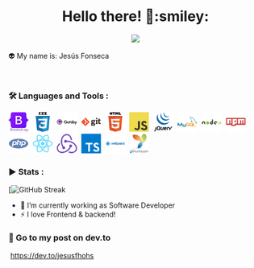 <h1 align="center"> Hello there! 👋:smiley:</h1>

<div id="header" align="center">
  <img src="https://media1.giphy.com/media/gjrYDwbjnK8x36xZIO/giphy.gif" width="100"/>
</div>
 
:alien: My name is: Jesús Fonseca

<img src="https://komarev.com/ghpvc/?username=jesusfhohs&style=flat-square&color=blue" alt=""/>

### :hammer_and_wrench: Languages and Tools :

<img src="https://github.com/devicons/devicon/blob/master/icons/bootstrap/bootstrap-original-wordmark.svg" title="bootstrap" alt="bootstrap" width="40" height="40"/>&nbsp;
<img src="https://github.com/devicons/devicon/blob/master/icons/css3/css3-original-wordmark.svg" title="css3" alt="css3" width="40" height="40"/>&nbsp;
<img src="https://github.com/devicons/devicon/blob/master/icons/gatsby/gatsby-original-wordmark.svg" title="gatsby" alt="gatsby" width="40" height="40"/>&nbsp;
<img src="https://github.com/devicons/devicon/blob/master/icons/git/git-original-wordmark.svg" title="git" alt="git" width="40" height="40"/>&nbsp;
<img src="https://github.com/devicons/devicon/blob/master/icons/html5/html5-original-wordmark.svg" title="html5" alt="html5" width="40" height="40"/>&nbsp;
<img src="https://github.com/devicons/devicon/blob/master/icons/javascript/javascript-original.svg" title="javascript" alt="javascript" width="40" height="40"/>&nbsp;
<img src="https://github.com/devicons/devicon/blob/master/icons/jquery/jquery-original-wordmark.svg" title="jquery" alt="jquery" width="40" height="40"/>&nbsp;
<img src="https://github.com/devicons/devicon/blob/master/icons/mysql/mysql-original-wordmark.svg" title="mysql" alt="mysql" width="40" height="40"/>&nbsp;
<img src="https://github.com/devicons/devicon/blob/master/icons/nodejs/nodejs-original-wordmark.svg" title="nodejs" alt="nodejs" width="40" height="40"/>&nbsp;
<img src="https://github.com/devicons/devicon/blob/master/icons/npm/npm-original-wordmark.svg" title="npm" alt="npm" width="40" height="40"/>&nbsp;
<img src="https://github.com/devicons/devicon/blob/master/icons/php/php-plain.svg" title="php" alt="php" width="40" height="40"/>&nbsp;
<img src="https://github.com/devicons/devicon/blob/master/icons/react/react-original.svg" title="react" alt="react" width="40" height="40"/>&nbsp;
<img src="https://github.com/devicons/devicon/blob/master/icons/redux/redux-original.svg" title="redux" alt="redux" width="40" height="40"/>&nbsp;
<img src="https://github.com/devicons/devicon/blob/master/icons/typescript/typescript-original.svg" title="typescript" alt="typescript" width="40" height="40"/>&nbsp;
<img src="https://github.com/devicons/devicon/blob/master/icons/webpack/webpack-original-wordmark.svg" title="webpack" alt="webpack" width="40" height="40"/>&nbsp;
<img src="https://github.com/devicons/devicon/blob/master/icons/yii/yii-original-wordmark.svg" title="yii" alt="yii" width="40" height="40"/>&nbsp;

### ▶️ Stats :
[![GitHub Streak](https://github-readme-streak-stats.herokuapp.com?user=jesusfhohs&theme=hacker&hide_border=true&border_radius=8&date_format=j%20M%5B%20Y%5D)


- 🔭 I’m currently working as Software Developer
- ⚡ I love Frontend & backend! 

### :clap: Go to my post on dev.to
[<img width="20" src="https://dev-to-uploads.s3.amazonaws.com/uploads/logos/resized_logo_UQww2soKuUsjaOGNB38o.png" alt=""/>](https://dev.to/jesusfhohs)
 https://dev.to/jesusfhohs 
